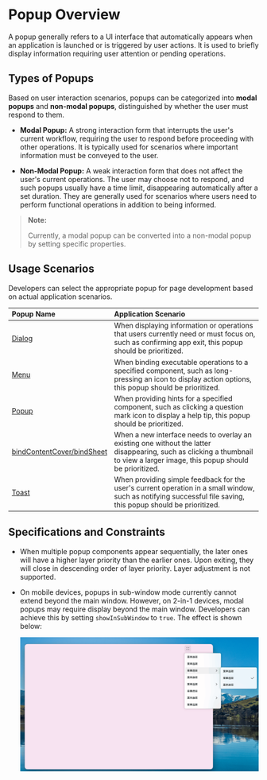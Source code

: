 # Popup Overview  

A popup generally refers to a UI interface that automatically appears when an application is launched or is triggered by user actions. It is used to briefly display information requiring user attention or pending operations.  

## Types of Popups  

Based on user interaction scenarios, popups can be categorized into **modal popups** and **non-modal popups**, distinguished by whether the user must respond to them.  

- **Modal Popup:** A strong interaction form that interrupts the user's current workflow, requiring the user to respond before proceeding with other operations. It is typically used for scenarios where important information must be conveyed to the user.  

- **Non-Modal Popup:** A weak interaction form that does not affect the user's current operations. The user may choose not to respond, and such popups usually have a time limit, disappearing automatically after a set duration. They are generally used for scenarios where users need to perform functional operations in addition to being informed.  

> **Note:**  
>  
> Currently, a modal popup can be converted into a non-modal popup by setting specific properties.  

## Usage Scenarios  

Developers can select the appropriate popup for page development based on actual application scenarios.  

| Popup Name | Application Scenario |  
| :--- | :--- |  
| [Dialog](cj-dialog-base-overview.md) | When displaying information or operations that users currently need or must focus on, such as confirming app exit, this popup should be prioritized. |  
| [Menu](cj-popup-and-menu-components-menu.md) | When binding executable operations to a specified component, such as long-pressing an icon to display action options, this popup should be prioritized. |  
| [Popup](cj-popup-and-menu-components-popup.md) | When providing hints for a specified component, such as clicking a question mark icon to display a help tip, this popup should be prioritized. |  
| [bindContentCover/bindSheet](cj-modal-overview.md) | When a new interface needs to overlay an existing one without the latter disappearing, such as clicking a thumbnail to view a larger image, this popup should be prioritized. |  
| [Toast](cj-create-toast.md) | When providing simple feedback for the user's current operation in a small window, such as notifying successful file saving, this popup should be prioritized. |  

## Specifications and Constraints  

- When multiple popup components appear sequentially, the later ones will have a higher layer priority than the earlier ones. Upon exiting, they will close in descending order of layer priority. Layer adjustment is not supported.  
- On mobile devices, popups in sub-window mode currently cannot extend beyond the main window. However, on 2-in-1 devices, modal popups may require display beyond the main window. Developers can achieve this by setting `showInSubWindow` to `true`. The effect is shown below:  

  ![image](figures/Dialog01.png)